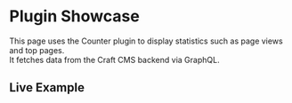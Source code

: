 <script setup>
import ShowcaseCounter from '../.vitepress/components/ShowcaseCounter.vue'
</script>

# Plugin Showcase
This page uses the Counter plugin to display statistics such as page views and top pages.  
It fetches data from the Craft CMS backend via GraphQL.

## Live Example
<ShowcaseCounter />